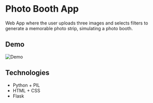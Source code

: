 # Photo Booth App 

Web App where the user uploads three images and selects filters to generate a memorable photo strip, simulating a photo booth.

## Demo

![Demo](https://www.youtube.com/watch?v=EYt7V7GNvZc&ab_channel=IgnacioSadurni)

## Technologies

- Python + PIL
- HTML + CSS
- Flask
